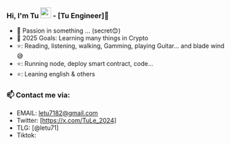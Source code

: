 ### Hi, I'm Tu <img src="https://media.giphy.com/media/hvRJCLFzcasrR4ia7z/giphy.gif" width="25px"> -  [Tu Engineer]🌻  

- 🔭 Passion in something ... (secret😊)
- 💪 2025 Goals: Learning many things in Crypto
- ⭐: Reading, listening, walking, Gamming, playing Guitar... and blade wind😅
- ⭐: Running node, deploy smart contract, code...
- ⭐: Leaning english & others

### 📫 Contact me via:
- EMAIL: letu7182@gmail.com
- Twitter: [https://x.com/TuLe_2024]
- TLG: [@letu71]
- Tiktok: 
